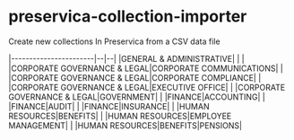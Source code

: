 # preservica-collection-importer
Create new collections In Preservica from a CSV data file


|-----------------------|--|--|
|GENERAL & ADMINISTRATIVE| | |
|CORPORATE GOVERNANCE & LEGAL|CORPORATE COMMUNICATIONS| |
|CORPORATE GOVERNANCE & LEGAL|CORPORATE COMPLIANCE| |
|CORPORATE GOVERNANCE & LEGAL|EXECUTIVE OFFICE| |
|CORPORATE GOVERNANCE & LEGAL|GOVERNMENT| |
|FINANCE|ACCOUNTING| |
|FINANCE|AUDIT| |
|FINANCE|INSURANCE| |
|HUMAN RESOURCES|BENEFITS| |
|HUMAN RESOURCES|EMPLOYEE MANAGEMENT| | 
|HUMAN RESOURCES|BENEFITS|PENSIONS|
